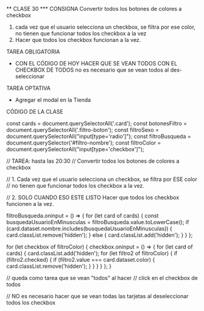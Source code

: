 ** CLASE 30
*** CONSIGNA
Convertir todos los botones de colores a checkbox
1. cada vez que el usuario selecciona un checkbox, se filtra por ese color, no tienen que funcionar todos los checkbox a la vez
2. Hacer que todos los checkbox funcionan a la vez.


TAREA OBLIGATORIA
- CON EL CÓDIGO DE HOY HACER QUE SE VEAN TODOS CON EL CHECKBOX DE TODOS
no es necesario que se vean todos al des-seleccionar


TAREA OPTATIVA
- Agregar el modal en la Tienda


CÓDIGO DE LA CLASE

const cards = document.querySelectorAll('.card');
const botonesFiltro = document.querySelectorAll('.filtro-boton');
const filtroSexo = document.querySelectorAll("input[type='radio']");
const filtroBusqueda = document.querySelector('#filtro-nombre');
const filtroColor = document.querySelectorAll("input[type='checkbox']");

// TAREA: hasta las 20:30
// Convertir todos los botones de colores a checkbox

// 1. Cada vez que el usuario selecciona un checkbox, se filtra por ESE color
// no tienen que funcionar todos los checkbox a la vez.

// 2. SOLO CUANDO ESO ESTE LISTO Hacer que todos los checkbox funcionen a la vez.

filtroBusqueda.oninput = () => {
  for (let card of cards) {
    const busquedaUsuarioEnMinusculas = filtroBusqueda.value.toLowerCase();
    if (card.dataset.nombre.includes(busquedaUsuarioEnMinusculas)) {
      card.classList.remove('hidden');
    } else {
      card.classList.add('hidden');
    }
  }
};

for (let checkbox of filtroColor) {
  checkbox.oninput = () => {
    for (let card of cards) {
      card.classList.add('hidden');
      for (let filtro2 of filtroColor) {
        if (filtro2.checked) {
          if (filtro2.value === card.dataset.color) {
            card.classList.remove('hidden');
          }
        }
      }
    }
  };
}

// queda como tarea que se vean "todos" al hacer
// click en el checkbox de todos

// NO es necesario hacer que se vean todas las tarjetas al deseleccionar todos los checkbox 